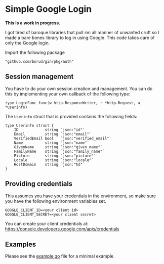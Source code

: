 # Simple Google Login

**This is a work in progress.**

I got tired of baroque libraries that pull inn all manner of unwanted
cruft so I made a bare bones library to log in using Google. This code
takes care of only the Google login.  

Import the following package

    "github.com/borud/gin/pkg/auth"

## Session management

You have to do your own session creation and management.  You can do
this by implementing your own callback of the following type:

    type LoginFunc func(w http.ResponseWriter, r *http.Request, u *Userinfo)
	
The `Userinfo` struct that is provided contains the following fields:

    type Userinfo struct {
    	ID            string `json:"id"`
    	Email         string `json:"email"`
    	VerifiedEmail bool   `json:"verified_email"`
    	Name          string `json:"name"`
    	GivenName     string `json:"given_name"`
    	FamilyName    string `json:"family_name"`
    	Picture       string `json:"picture"`
    	Locale        string `json:"locale"`
    	HostDomain    string `json:"hd"`
    }


## Providing credentials
This assumes you have your credentials in the environment, so make
sure you have the following environment variables set.

    GOOGLE_CLIENT_ID=<your client id>
	GOOGLE_CLIENT_SECRET=<your client secret>

You can create your client credentials at:
https://console.developers.google.com/apis/credentials

## Examples

Please see the [example.go](example.go) file for a minimal example.
